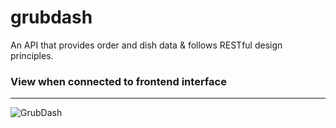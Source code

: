# grubdash

An API that provides order and dish data & follows RESTful design principles.

### View when connected to frontend interface

---

![GrubDash](https://pasteimg.com/images/2023/09/23/Screenshot-2023-09-23-at-1.39.22-AM.png)
